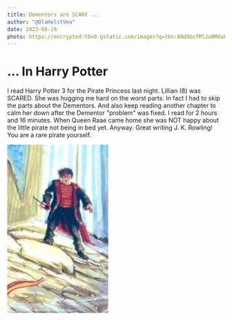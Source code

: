 ```yaml
---
title: Dementors are SCARY ...
author: "@OlaHolstVea"
date: 2023-09-19
photo: https://encrypted-tbn0.gstatic.com/images?q=tbn:ANd9GcTMlzxBMdaLQ0bTE4SCEUCoVFDoIso8ySsP-Q&s
---
```


# ... In Harry Potter

I read Harry Potter 3 for the Pirate Princess last night. Lillian (8) was SCARED. She was hugging me hard on the worst parts. In fact I had to skip the parts about the Dementors. And also keep reading another chapter to calm her down after the Dementor "problem" was fixed. I read for 2 hours and 16 minutes. When Queen Raae came home she was NOT happy about the little pirate not being in bed yet. Anyway. Great writing J. K. Rowling! You are a rare pirate yourself.

![HarryPotter](./HarryP-1.png)
